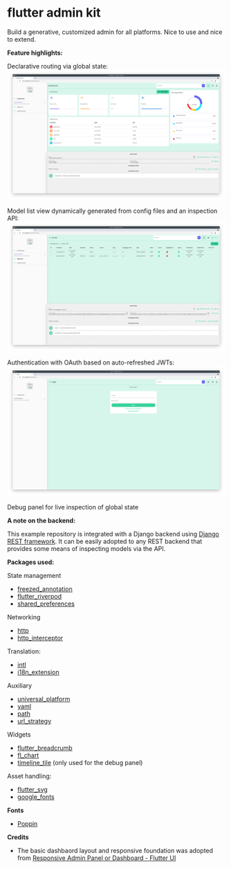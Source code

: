 # flutter admin kit

Build a generative, customized admin for all platforms. Nice to use and nice to extend.

**Feature highlights:**

Declarative routing via global state:
![Login view](dashboard-view.png)

Model list view dynamically generated from config files and an inspection API:
![Model list view](model-list-view.png)

Authentication with OAuth based on auto-refreshed JWTs:
![Dashbaord](login-view.png)

Debug panel for live inspection of global state

**A note on the backend:**

This example repository is integrated with a Django backend using [Django REST framework](https://www.django-rest-framework.org/). It can be easily adopted to any REST backend that provides some means of inspecting models via the API.

**Packages used:**

State management
- [freezed_annotation](https://pub.dev/packages/freezed_annotation)
- [flutter_riverpod](https://pub.dev/packages/flutter_riverpod)
- [shared_preferences](https://pub.dev/packages/shared_preferences)

Networking
- [http](https://pub.dev/packages/http)
- [http_interceptor](https://pub.dev/packages/http_interceptor)

Translation:
- [intl](https://pub.dev/packages/intl)
- [i18n_extension](https://pub.dev/packages/i18n_extension)

Auxiliary
- [universal_platform](https://pub.dev/packages/universal_platform)
- [yaml](https://pub.dev/packages/yaml)
- [path](https://pub.dev/packages/path)
- [url_strategy](https://pub.dev/packages/url_strategy)

Widgets
- [flutter_breadcrumb](https://pub.dev/packages/flutter_breadcrumb)
- [fl_chart](https://pub.dev/packages/fl_chart)
- [timeline_tile](https://pub.dev/packages/timeline_tile) (only used for the debug panel)

Asset handling:
- [flutter_svg](https://pub.dev/packages/flutter_svg)
- [google_fonts](https://pub.dev/packages/google_fonts)


**Fonts**

- [Poppin](https://fonts.google.com/specimen/Poppins)

**Credits**

- The basic dashbaord layout and responsive foundation was adopted from [Responsive Admin Panel or Dashboard - Flutter UI](https://github.com/abuanwar072/Flutter-Responsive-Admin-Panel-or-Dashboard)
